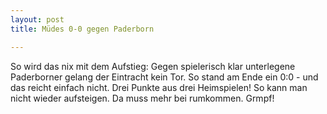 ```yaml
---
layout: post
title: Müdes 0-0 gegen Paderborn

---
```


So wird das nix mit dem Aufstieg: Gegen spielerisch klar unterlegene Paderborner gelang der Eintracht kein Tor. So stand am Ende ein 0:0 - und das reicht einfach nicht. Drei Punkte aus drei Heimspielen! So kann man nicht wieder aufsteigen. Da muss mehr bei rumkommen. Grmpf!


